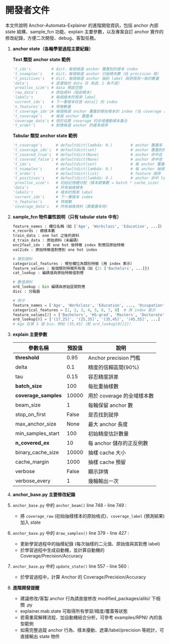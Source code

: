 # 開發者文件

本文件說明 Anchor-Automata-Explainer 的進階開發資訊，包括 anchor 內部 state 結構、sample_fcn 功能、explain 主要參數，以及專案自訂 anchor 實作的修改紀錄，方便二次開發、debug、客製任務。

1. **anchor state（各輪學習過程主要紀錄）**
   
    **Text 類型 anchor state 範例**
    ```python
    't_idx':         # dict，每個候選 anchor 覆蓋到的樣本 index
    't_nsamples':    # dict，每個候選 anchor 已抽樣本數（估 precision 用）
    't_positives':   # dict，每個候選 anchor 抽到 label 與原預測一致的數量
    'data':          # 遮罩後的 data（0 為遮、1 為不遮）
    'prealloc_size': # data 預設空間
    'raw_data':      # 原始資料（局部樣本）
    'labels':        # 每個樣本的預測 label
    'current_idx':   # 下一筆樣本存放 data[] 的 index
    'n_features':    # 特徵數量
    't_coverage_idx':# 每個候選 anchor 覆蓋到哪些樣本的 index (估 coverage 用）
    't_coverage':    # 每個 anchor 覆蓋率
    'coverage_data': # 用於估算 coverage 的全域擾動樣本集合
    't_order':       # 對應候選 anchor 的樣本順序
    ```
    
    **Tabular 類型 anchor state 範例**
    ```python
    't_coverage':      # defaultdict(lambda: 0.)        # anchor 覆蓋率
    't_coverage_idx':  # defaultdict(set)               # anchor 覆蓋到的樣本索引
    't_covered_true':  # defaultdict(None)              # anchor 命中且 label=預測
    't_covered_false': # defaultdict(None)              # anchor 命中但 label≠預測
    't_idx':           # defaultdict(set)               # 每 anchor 覆蓋的 index
    't_nsamples':      # defaultdict(lambda: 0.)        # 每 anchor 抽樣數
    't_order':         # defaultdict(list)              # feature 順序
    't_positives':     # defaultdict(lambda: 0.)        # anchor 命中 label=預測
    'prealloc_size':   # 初始記憶體分配（樣本總筆數 = batch * cache_size)
    'data':            # 所有抽樣樣本
    'labels':          # 樣本的預測 label
    'current_idx':     # 下一筆樣本 index
    'n_features':      # 特徵數
    'coverage_data':   # 所有抽樣資料（算覆蓋率用）
    ```

3. **sample_fcn 物件屬性說明（只有 tabular state 中有）**
   
    ```python
    feature_names : 欄位名稱（如 ['Age', 'Workclass', 'Education', ...]）
    n_records : 總樣本數
    train_data : one hot 之後的資料
    d_train_data : 原始資料（未編碼）
    enc2feat_idx : 將 one hot 後特徵 index 對應回原始特徵
    val2idx : 原始特徵值對應到 one hot index
    
    # 類別資料
    categorical_features : 哪些欄位為類別特徵 (用 index 表示）
    feature_values : 每個類別特徵所有值（如 {2: ['Bachelors', ...]})
    cat_lookup : 編碼值與原始特徵值對應
    
    # 數值資料
    ord_lookup : bin 編碼與原始區間對應
    disc : 分箱器

    # 例子
    feature_names = ['Age', 'Workclass', 'Education', ..., 'Occupation', 'Sex', 'Hours-per-week']
    categorical_features = [1, 2, 3, 4, 5, 6, 7, 8]  # 用 index 表示
    feature_values[2] = ['Bachelors', 'HS-grad', 'Masters', 'Doctorate', 'Some-college']
    ord_lookup[0] = ['(17,25]', '(25,35]', '(35,45]', '(45,55]', ...]
    # Age 在第 3 個 bin，例如 (35,45]（用 ord_lookup[0][2]）
    ```

5. **explain 主要參數**
   
     | 參數名稱                  | 預設值   | 說明                  |
   | --------------------- | ----- | ------------------- |
   | **threshold**         | 0.95  | Anchor precision 門檻 |
   | delta                 | 0.1   | 精度的信賴區間(90%)        |
   | tau                   | 0.15  | 容忍精度誤差              |
   | **batch\_size**       | 100   | 每批重抽樣數              |
   | **coverage\_samples** | 10000 | 用於 coverage 的全域樣本數  |
   | beam\_size            | 1     | 每輪保留 anchor 數       |
   | stop\_on\_first       | False | 是否找到就停              |
   | max\_anchor\_size     | None  | 最大 anchor 長度        |
   | min\_samples\_start   | 100   | 初始精度估計數量            |
   | **n\_covered\_ex**    | 10    | 每 anchor 儲存的正反例數    |
   | binary\_cache\_size   | 10000 | 抽樣 cache 大小         |
   | cache\_margin         | 1000  | 抽樣 cache 預留         |
   | verbose               | False | 顯示詳情                |
   | verbose\_every        | 1     | 幾輪輸出一次              |

4. **anchor_base.py 主要修改紀錄**
   
  1. `anchor_base.py` 中的 `anchor_beam()` line 748 - line 749 : 
       * 將 `coverage_raw` (初始抽樣樣本的原始格式)、`coverage_label` (預測結果) 加入 state
  2. `anchor_base.py` 中的 `draw_samples()` line 379 - line 427 : 
     * 更新學習過程中的抽樣紀錄 (每次抽樣的二元值、原始值與其對應 label)
     * 於學習過程中生成自動機，並計算自動機的 Coverage/Precision/Accuracy
  3. `anchor_base.py` 中的 `update_state()` line 557 - line 560 : 
     * 於學習過程中，計算 Anchor 的 Coverage/Precision/Accuracy

5. **進階開發提醒**
   
   * 建議修改/客製 anchor 行為請直接修改 modified_packages/alibi/ 下相關 .py
   * explainer.mab.state 可取得所有學習/精度/覆蓋等狀態
   * 若需重寫解釋流程、加自動機結合分析，可參考 examples/RPNI/ 內的各型範例
   * 如需完整追蹤 anchor 行為、樣本擾動、遮罩/label/precision 等統計，可直接輸出 state 物件
     

